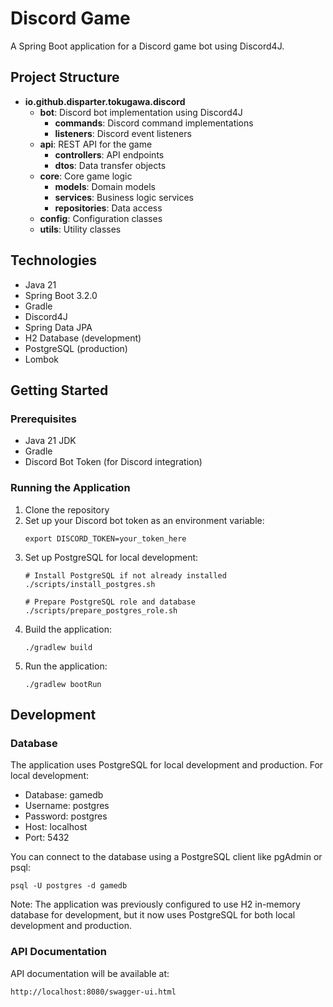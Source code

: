 # Discord Game

A Spring Boot application for a Discord game bot using Discord4J.

## Project Structure

- **io.github.disparter.tokugawa.discord**
  - **bot**: Discord bot implementation using Discord4J
    - **commands**: Discord command implementations
    - **listeners**: Discord event listeners
  - **api**: REST API for the game
    - **controllers**: API endpoints
    - **dtos**: Data transfer objects
  - **core**: Core game logic
    - **models**: Domain models
    - **services**: Business logic services
    - **repositories**: Data access
  - **config**: Configuration classes
  - **utils**: Utility classes

## Technologies

- Java 21
- Spring Boot 3.2.0
- Gradle
- Discord4J
- Spring Data JPA
- H2 Database (development)
- PostgreSQL (production)
- Lombok

## Getting Started

### Prerequisites

- Java 21 JDK
- Gradle
- Discord Bot Token (for Discord integration)

### Running the Application

1. Clone the repository
2. Set up your Discord bot token as an environment variable:
   ```
   export DISCORD_TOKEN=your_token_here
   ```
3. Set up PostgreSQL for local development:
   ```
   # Install PostgreSQL if not already installed
   ./scripts/install_postgres.sh

   # Prepare PostgreSQL role and database
   ./scripts/prepare_postgres_role.sh
   ```
4. Build the application:
   ```
   ./gradlew build
   ```
5. Run the application:
   ```
   ./gradlew bootRun
   ```

## Development

### Database

The application uses PostgreSQL for local development and production. For local development:
- Database: gamedb
- Username: postgres
- Password: postgres
- Host: localhost
- Port: 5432

You can connect to the database using a PostgreSQL client like pgAdmin or psql:
```
psql -U postgres -d gamedb
```

Note: The application was previously configured to use H2 in-memory database for development, but it now uses PostgreSQL for both local development and production.

### API Documentation

API documentation will be available at:
```
http://localhost:8080/swagger-ui.html
```

